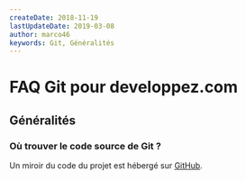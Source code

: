 ```yaml
---
createDate: 2018-11-19
lastUpdateDate: 2019-03-08
author: marco46
keywords: Git, Généralités
---
```


# FAQ Git pour developpez.com

## Généralités

### Où trouver le code source de Git ?

Un miroir du code du projet est hébergé sur [GitHub](https://github.com/git/git).
